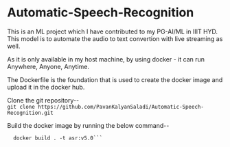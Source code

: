 # Automatic-Speech-Recognition

This is an ML project which I have contributed to my PG-AI/ML in IIIT HYD.	<br/>
This model is to automate the audio to text convertion with live streaming as well.

As it is only available in my host machine, by using docker - it can run Anywhere, Anyone, Anytime.

The Dockerfile is the foundation that is used to create the docker image and upload it in the docker hub.

Clone the git repository--  <br/>
```git clone https://github.com/PavanKalyanSaladi/Automatic-Speech-Recognition.git```

Build the docker image by running the below command--  <br/>
```cd Automatic-Speech-Recognition <br/>
  docker build . -t asr:v5.0```
